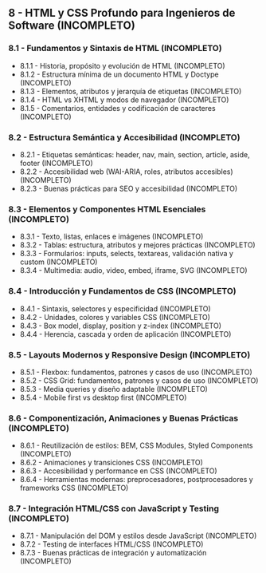## 8 - HTML y CSS Profundo para Ingenieros de Software (INCOMPLETO)

### 8.1 - Fundamentos y Sintaxis de HTML (INCOMPLETO)

- 8.1.1 - Historia, propósito y evolución de HTML (INCOMPLETO)
- 8.1.2 - Estructura mínima de un documento HTML y Doctype (INCOMPLETO)
- 8.1.3 - Elementos, atributos y jerarquía de etiquetas (INCOMPLETO)
- 8.1.4 - HTML vs XHTML y modos de navegador (INCOMPLETO)
- 8.1.5 - Comentarios, entidades y codificación de caracteres (INCOMPLETO)

### 8.2 - Estructura Semántica y Accesibilidad (INCOMPLETO)

- 8.2.1 - Etiquetas semánticas: header, nav, main, section, article, aside, footer (INCOMPLETO)
- 8.2.2 - Accesibilidad web (WAI-ARIA, roles, atributos accesibles) (INCOMPLETO)
- 8.2.3 - Buenas prácticas para SEO y accesibilidad (INCOMPLETO)

### 8.3 - Elementos y Componentes HTML Esenciales (INCOMPLETO)

- 8.3.1 - Texto, listas, enlaces e imágenes (INCOMPLETO)
- 8.3.2 - Tablas: estructura, atributos y mejores prácticas (INCOMPLETO)
- 8.3.3 - Formularios: inputs, selects, textareas, validación nativa y custom (INCOMPLETO)
- 8.3.4 - Multimedia: audio, video, embed, iframe, SVG (INCOMPLETO)

### 8.4 - Introducción y Fundamentos de CSS (INCOMPLETO)

- 8.4.1 - Sintaxis, selectores y especificidad (INCOMPLETO)
- 8.4.2 - Unidades, colores y variables CSS (INCOMPLETO)
- 8.4.3 - Box model, display, position y z-index (INCOMPLETO)
- 8.4.4 - Herencia, cascada y orden de aplicación (INCOMPLETO)

### 8.5 - Layouts Modernos y Responsive Design (INCOMPLETO)

- 8.5.1 - Flexbox: fundamentos, patrones y casos de uso (INCOMPLETO)
- 8.5.2 - CSS Grid: fundamentos, patrones y casos de uso (INCOMPLETO)
- 8.5.3 - Media queries y diseño adaptable (INCOMPLETO)
- 8.5.4 - Mobile first vs desktop first (INCOMPLETO)

### 8.6 - Componentización, Animaciones y Buenas Prácticas (INCOMPLETO)

- 8.6.1 - Reutilización de estilos: BEM, CSS Modules, Styled Components (INCOMPLETO)
- 8.6.2 - Animaciones y transiciones CSS (INCOMPLETO)
- 8.6.3 - Accesibilidad y performance en CSS (INCOMPLETO)
- 8.6.4 - Herramientas modernas: preprocesadores, postprocesadores y frameworks CSS (INCOMPLETO)

### 8.7 - Integración HTML/CSS con JavaScript y Testing (INCOMPLETO)

- 8.7.1 - Manipulación del DOM y estilos desde JavaScript (INCOMPLETO)
- 8.7.2 - Testing de interfaces HTML/CSS (INCOMPLETO)
- 8.7.3 - Buenas prácticas de integración y automatización (INCOMPLETO)
